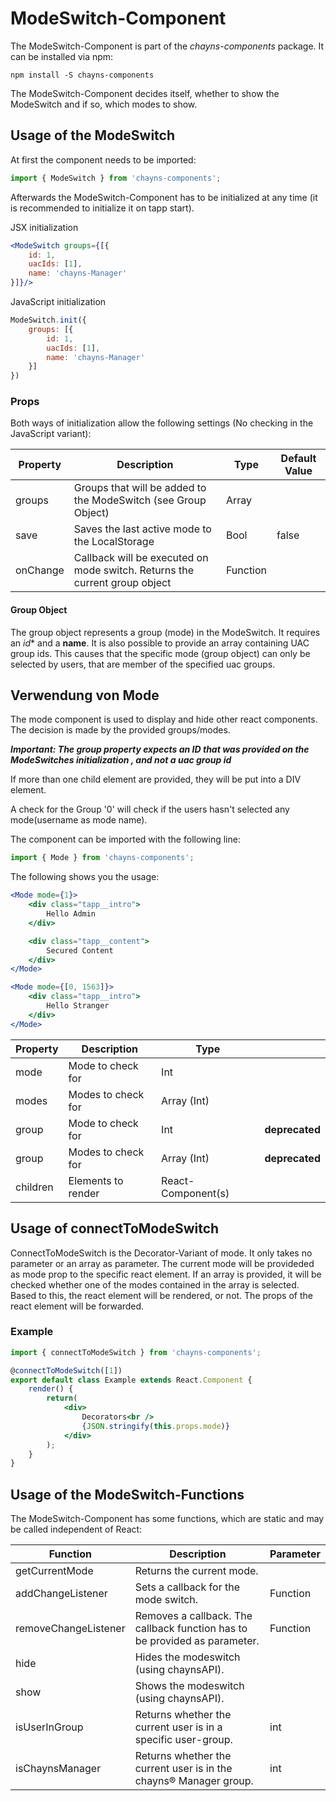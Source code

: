 # ModeSwitch-Component

The ModeSwitch-Component is part of the *chayns-components* package. It can be installed via npm:

    npm install -S chayns-components
    
The ModeSwitch-Component decides itself, whether to show the ModeSwitch and if so, which modes to show.

## Usage of the ModeSwitch
At first the component needs to be imported:

```jsx
import { ModeSwitch } from 'chayns-components';
```

Afterwards the ModeSwitch-Component has to be initialized at any time (it is recommended to initialize it on tapp start).

JSX initialization
```jsx
<ModeSwitch groups={[{
    id: 1,
    uacIds: [1],
    name: 'chayns-Manager'
}]}/>
```
JavaScript initialization
```javascript
ModeSwitch.init({
    groups: [{
        id: 1,
        uacIds: [1],
        name: 'chayns-Manager'
    }]
})
``` 

### Props
Both ways of initialization allow the following settings (No checking in the JavaScript variant):

| Property   | Description                                                                                        | Type    | Default Value |
|------------|-----------------------------------------------------------------------------------------------------|--------|--------------|
| groups | Groups that will be added to the ModeSwitch (see Group Object)                                                 | Array |              |
| save | Saves the last active mode to the LocalStorage                                                        | Bool   | false        |
| onChange    | Callback will be executed on mode switch. Returns the current group object                                                          | Function |              |


#### Group Object
The group object represents a group (mode) in the ModeSwitch.
It requires an *id** and a **name**.
It is also possible to provide an array containing UAC group ids. This causes that the specific mode (group object) can only be selected by users, that are member of the specified uac groups.

## Verwendung von Mode
The mode component is used to display and hide other react components. The decision is made by the provided groups/modes.

***Important: The group property expects an ID that was provided on the ModeSwitches initialization , and not a uac group id***

If more than one child element are provided, they will be put into a DIV element.

A check for the Group '0' will check if the users hasn't selected any mode(username as mode name).

The component can be imported with the following line:
```jsx
import { Mode } from 'chayns-components';
```

The following shows you the usage:
```jsx
<Mode mode={1}>
    <div class="tapp__intro">
        Hello Admin
    </div>

    <div class="tapp__content">
        Secured Content
    </div>
</Mode>

<Mode mode={[0, 1563]}>
    <div class="tapp__intro">
        Hello Stranger
    </div>
</Mode>
```



| Property   | Description                                                                                         | Type        |  |
|------------|-----------------------------------------------------------------------------------------------------|-------------|----|
| mode | Mode to check for                                                                                         | Int         |  |
| modes | Modes to check for                                                                                       | Array (Int) |  |
| group | Mode to check for                                                                                        | Int | **deprecated** |
| group | Modes to check for                                                                                      | Array (Int) | **deprecated** |
| children | Elements to render                                                                                    | React-Component(s) | |

## Usage of connectToModeSwitch
ConnectToModeSwitch is the Decorator-Variant of mode. It only takes no parameter or an array as parameter.
The current mode will be provideded as mode prop to the specific react element.
If an array is provided, it will be checked whether one of the modes contained in the array is selected. Based to this, the react element will be rendered, or not.
The props of the react element will be forwarded.

### Example
```jsx
import { connectToModeSwitch } from 'chayns-components';

@connectToModeSwitch([1])
export default class Example extends React.Component {
    render() {
        return(
            <div>
                Decorators<br />
                {JSON.stringify(this.props.mode)}
            </div>
        );
    }
}
```

## Usage of the ModeSwitch-Functions
The ModeSwitch-Component has some functions, which are static and may be called independent of React:

| Function | Description  | Parameter |
| -------- | ------------- | --------- |
| getCurrentMode | Returns the current mode. |  |
| addChangeListener | Sets a callback for the mode switch. | Function |
| removeChangeListener | Removes a callback. The callback function has to be provided as parameter. | Function |
| hide | Hides the modeswitch (using chaynsAPI). |  |
| show | Shows the modeswitch (using chaynsAPI). |  |
| isUserInGroup | Returns whether the current user is in a specific user-group. | int |
| isChaynsManager | Returns whether the current user is in the chayns® Manager group. | int |
